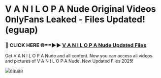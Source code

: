 # V A N I L O P A Nude Original Videos 0nlyFans Leaked - Files Updated! (eguap)

<h3>🔴 CLICK HERE 🌐==►► <a href="https://tinyurl.com/yc6ubb5a" rel="nofollow">V A N I L O P A Nude Updated Files</a></h3>

Get V A N I L O P A Nude and all content. Now you can access all videos and pictures of V A N I L O P A Nude. New Updated Files 2025!

[![eguap](https://i.imgur.com/7eu0CRL.gif)](https://tinyurl.com/yc6ubb5a)

